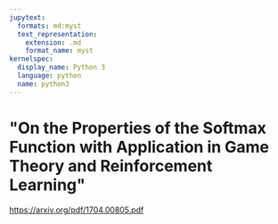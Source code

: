```yaml
---
jupytext:
  formats: md:myst
  text_representation:
    extension: .md
    format_name: myst
kernelspec:
  display_name: Python 3
  language: python
  name: python3
---
```


# "On the Properties of the Softmax Function with Application in Game Theory and Reinforcement Learning"

https://arxiv.org/pdf/1704.00805.pdf